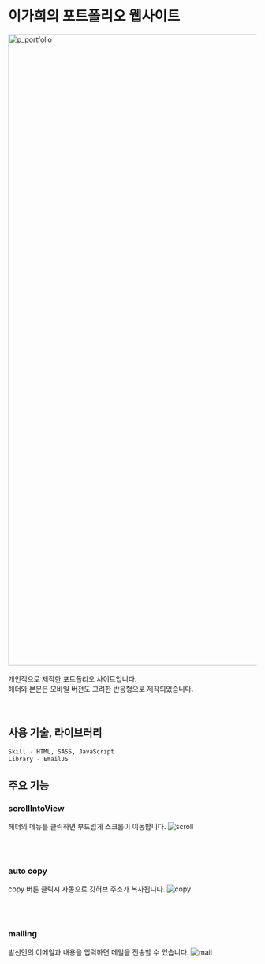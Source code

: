 # 이가희의 포트폴리오 웹사이트

<img width="1280" alt="p_portfolio" src="https://user-images.githubusercontent.com/78326967/130376976-fb1e334c-6d8a-46a2-9af5-dddc5a09e764.png">
<br>
<br>
개인적으로 제작한 포트폴리오 사이트입니다.<br>
헤더와 본문은 모바일 버전도 고려한 반응형으로 제작되었습니다.<br>
<br>
<br>

## 사용 기술, 라이브러리

```bash
Skill - HTML, SASS, JavaScript
Library - EmailJS
```

## 주요 기능

### scrollIntoView<br>

헤더의 메뉴를 클릭하면 부드럽게 스크롤이 이동합니다.
![scroll](https://user-images.githubusercontent.com/78326967/132953751-8ee43506-8146-43d5-853f-7fd8a2bd3151.gif)

<br>
<br>

### auto copy<br>

copy 버튼 클릭시 자동으로 깃허브 주소가 복사됩니다.
![copy](https://user-images.githubusercontent.com/78326967/132953845-9e1a2c77-68fc-4916-83ba-e5be4c94cfcd.gif)

<br>
<br>

### mailing<br>

발신인의 이메일과 내용을 입력하면 메일을 전송할 수 있습니다.
![mail](https://user-images.githubusercontent.com/78326967/132953878-a1fa2fb2-51ab-4b41-a9a3-119c0bec2590.gif)
